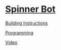 # [Spinner Bot](http://nxtprograms.com/spinner_bot)

[Building Instructions](http://nxtprograms.com/spinner_bot/steps.html)

[Programming](http://nxtprograms.com/spinner_bot/steps.html#Program)

[Video](http://www.youtube.com/watch?v=8KXmkrYcB_w)
